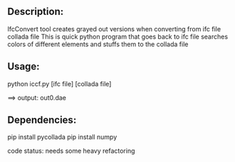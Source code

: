 

Description:
------------
IfcConvert tool creates grayed out versions when converting from ifc file collada file
This is quick python program that goes back to ifc file searches colors of different
elements and stuffs them to the collada file

Usage:
------
python iccf.py [ifc file] [collada file]

==> output: out0.dae


Dependencies:
-------------
pip install pycollada
pip install numpy


code status:
needs some heavy refactoring